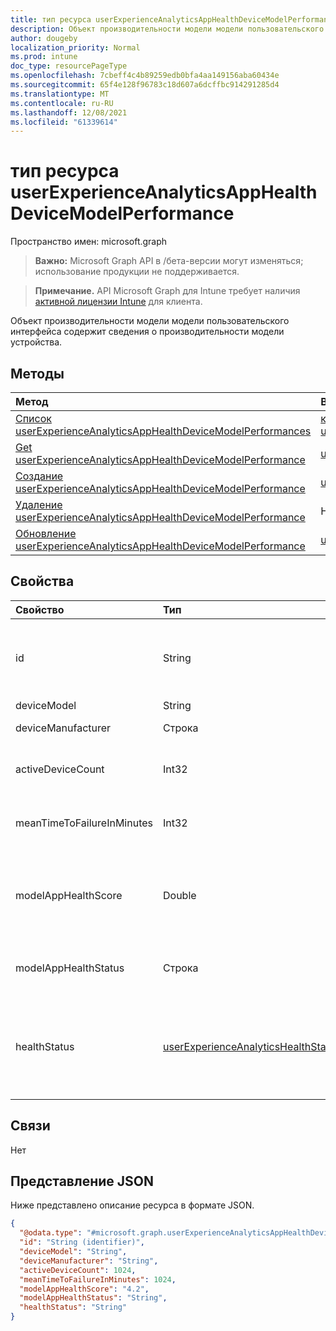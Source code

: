 ```yaml
---
title: тип ресурса userExperienceAnalyticsAppHealthDeviceModelPerformance
description: Объект производительности модели модели пользовательского интерфейса содержит сведения о производительности модели устройства.
author: dougeby
localization_priority: Normal
ms.prod: intune
doc_type: resourcePageType
ms.openlocfilehash: 7cbeff4c4b89259edb0bfa4aa149156aba60434e
ms.sourcegitcommit: 65f4e128f96783c18d607a6dcffbc914291285d4
ms.translationtype: MT
ms.contentlocale: ru-RU
ms.lasthandoff: 12/08/2021
ms.locfileid: "61339614"
---
```

# <a name="userexperienceanalyticsapphealthdevicemodelperformance-resource-type"></a>тип ресурса userExperienceAnalyticsAppHealthDeviceModelPerformance

Пространство имен: microsoft.graph

> **Важно:** Microsoft Graph API в /бета-версии могут изменяться; использование продукции не поддерживается.

> **Примечание.** API Microsoft Graph для Intune требует наличия [активной лицензии Intune](https://go.microsoft.com/fwlink/?linkid=839381) для клиента.

Объект производительности модели модели пользовательского интерфейса содержит сведения о производительности модели устройства.

## <a name="methods"></a>Методы
|Метод|Возвращаемый тип|Описание|
|:---|:---|:---|
|[Список userExperienceAnalyticsAppHealthDeviceModelPerformances](../api/intune-devices-userexperienceanalyticsapphealthdevicemodelperformance-list.md)|[коллекция userExperienceAnalyticsAppHealthDeviceModelPerformance](../resources/intune-devices-userexperienceanalyticsapphealthdevicemodelperformance.md)|Список свойств и связей [объектов userExperienceAnalyticsAppHealthDeviceModelPerformance.](../resources/intune-devices-userexperienceanalyticsapphealthdevicemodelperformance.md)|
|[Get userExperienceAnalyticsAppHealthDeviceModelPerformance](../api/intune-devices-userexperienceanalyticsapphealthdevicemodelperformance-get.md)|[userExperienceAnalyticsAppHealthDeviceModelPerformance](../resources/intune-devices-userexperienceanalyticsapphealthdevicemodelperformance.md)|Чтение свойств и связей [объекта userExperienceAnalyticsAppHealthDeviceModelPerformance.](../resources/intune-devices-userexperienceanalyticsapphealthdevicemodelperformance.md)|
|[Создание userExperienceAnalyticsAppHealthDeviceModelPerformance](../api/intune-devices-userexperienceanalyticsapphealthdevicemodelperformance-create.md)|[userExperienceAnalyticsAppHealthDeviceModelPerformance](../resources/intune-devices-userexperienceanalyticsapphealthdevicemodelperformance.md)|Создайте новый [объект userExperienceAnalyticsAppHealthDeviceModelPerformance.](../resources/intune-devices-userexperienceanalyticsapphealthdevicemodelperformance.md)|
|[Удаление userExperienceAnalyticsAppHealthDeviceModelPerformance](../api/intune-devices-userexperienceanalyticsapphealthdevicemodelperformance-delete.md)|Нет|Удаляет [пользователяExperienceAnalyticsAppHealthDeviceModelPerformance](../resources/intune-devices-userexperienceanalyticsapphealthdevicemodelperformance.md).|
|[Обновление userExperienceAnalyticsAppHealthDeviceModelPerformance](../api/intune-devices-userexperienceanalyticsapphealthdevicemodelperformance-update.md)|[userExperienceAnalyticsAppHealthDeviceModelPerformance](../resources/intune-devices-userexperienceanalyticsapphealthdevicemodelperformance.md)|Обновление свойств объекта [userExperienceAnalyticsAppHealthDeviceModelPerformance.](../resources/intune-devices-userexperienceanalyticsapphealthdevicemodelperformance.md)|

## <a name="properties"></a>Свойства
|Свойство|Тип|Описание|
|:---|:---|:---|
|id|String|Уникальный идентификатор объекта производительности модели пользовательского интерфейса для аналитики устройств.|
|deviceModel|String|Имя модели устройства.|
|deviceManufacturer|Строка|Имя производителя устройства.|
|activeDeviceCount|Int32|Количество активных устройств для модели. Допустимые значения 2147483648 2147483647|
|meanTimeToFailureInMinutes|Int32|Время сбоя для устройства модели в минутах. Допустимые значения 2147483648 2147483647|
|modelAppHealthScore|Double|Оценка состояния здоровья приложения модели устройства. Допустимые значения -1.79769313486232E+308 до 1.797693133486232E+308|
|modelAppHealthStatus|Строка|Общее состояние состояния здоровья приложения модели устройства.|
|healthStatus|[userExperienceAnalyticsHealthState](../resources/intune-devices-userexperienceanalyticshealthstate.md)|Состояние состояния модели аналитики пользовательских интерфейсов. Возможные значения: `unknown`, `insufficientData`, `needsAttention`, `meetingGoals`.|

## <a name="relationships"></a>Связи
Нет

## <a name="json-representation"></a>Представление JSON
Ниже представлено описание ресурса в формате JSON.
<!-- {
  "blockType": "resource",
  "keyProperty": "id",
  "@odata.type": "microsoft.graph.userExperienceAnalyticsAppHealthDeviceModelPerformance"
}
-->
``` json
{
  "@odata.type": "#microsoft.graph.userExperienceAnalyticsAppHealthDeviceModelPerformance",
  "id": "String (identifier)",
  "deviceModel": "String",
  "deviceManufacturer": "String",
  "activeDeviceCount": 1024,
  "meanTimeToFailureInMinutes": 1024,
  "modelAppHealthScore": "4.2",
  "modelAppHealthStatus": "String",
  "healthStatus": "String"
}
```




